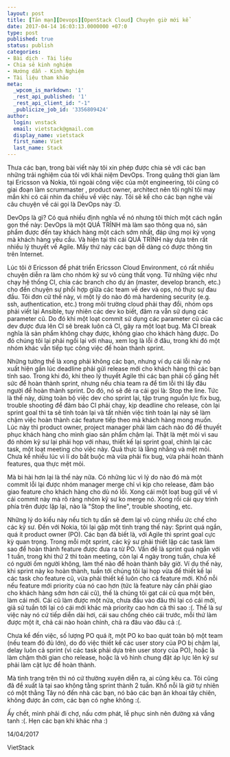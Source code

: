 ```yaml
---
layout: post
title: [Tản mạn][Devops][OpenStack Cloud] Chuyện giờ mới kể
date: 2017-04-14 16:03:13.0000000 +07:0
type: post
published: true
status: publish
categories:
- Bài dịch - Tài liệu
- Chia sẻ kinh nghiệm
- Hướng dẫn - Kinh Nghiệm
- Tài liệu tham khảo
meta:
  _wpcom_is_markdown: '1'
  _rest_api_published: '1'
  _rest_api_client_id: "-1"
  _publicize_job_id: '3356809424'
author:
  login: vnstack
  email: vietstack@gmail.com
  display_name: vietstack
  first_name: Viet
  last_name: Stack
---
```


Thưa các bạn, trong bài viết này tôi xin phép được chia sẻ với các bạn những trải nghiệm của tôi với khái niệm DevOps. Trong quãng thời gian làm tại Ericsson và Nokia, tôi ngoài công việc của một engineering, tôi cũng có giai đoạn làm scrummaster , product owner, architect nên tôi nghĩ tôi may mắn khi có cái nhìn đa chiều về việc này. Tôi sẽ kể cho các bạn nghe vài câu chuyện về cái gọi là DevOps này :D.

DevOps là gì? Có quá nhiều định nghĩa về nó nhưng tôi thích một cách ngắn gọn thế này: DevOps là một QUÁ TRÌNH mà làm sao thông qua nó, sản phẩm được đến tay khách hàng một cách sớm nhất, đáp ứng mọi kỳ vọng mà khách hàng yêu cầu. Và hiện tại thì cái QUÁ TRÌNH này dựa trên rất nhiều lý thuyết về Agile. Mấy thứ này các bạn dễ dàng có được thông tin trên Internet.

Lúc tôi ở Ericsson để phát triển Ericsson Cloud Environment, có rất nhiều chuyện diễn ra làm cho nhóm kỹ sư vô cùng thất vọng. Từ những việc như chạy hệ thống CI, chia các branch cho dự án (master, develop branch, etc.) cho đến chuyện sự phối hợp giữa các team về dev và ops, nó thực sự đau đầu. Tôi đơn cử thế này, vì một lý do nào đó mà hardening security (e.g. ssh, authentication, etc.) trong môi trường  cloud phải thay đổi, nhóm ops phải viết lại Ansible, tuy nhiên các dev ko biết, đâm ra vẫn sử dụng các parameter cũ. Do đó khi một loạt commit sử dụng các parameter cũ của các dev được đưa lên CI sẽ break luôn cả CI, gây ra một loạt bug. Mà CI break nghĩa là sản phẩm không chạy được, không giao cho khách hàng được. Do đó chúng tôi lại phải ngồi lại với nhau, xem log là lỗi ở đâu, trong khi đó một nhóm khác vẫn tiếp tục công việc để hoàn thành sprint.

Những tưởng thế là xong phải không các bạn, nhưng ví dụ cái lỗi này nó xuất hiện gần lúc deadline phải gửi release mới cho khách hàng thì các bạn tính sao. Trong khi đó, khi theo lý thuyết Agile thì các bạn phải cố gắng hết sức để hoàn thành sprint, nhưng nếu chia team ra để tìm lỗi thì lấy đâu người để hoàn thành sprint. Do đó, nó sẽ đẻ ra cái gọi là: Stop the line. Tức là thế này, dừng toàn bộ việc dev cho sprint lại, tập trung nguồn lực fix bug, trouble shooting để đảm bảo CI phải chạy, kịp deadline cho release, còn lại sprint goal thì ta sẽ tính toán lại và tất nhiên việc tính toán lại này sẽ làm chậm việc hoàn thành các feature tiếp theo mà khách hàng mong muốn. Lúc này thì product owner, project manager phải làm cách nào đó để thuyết phục khách hàng cho mình giao sản phẩm chậm lại. Thật là mệt mỏi vì sau đó nhóm kỹ sư lại phải họp với nhau, thiết kế lại sprint goal, chính lại các task, một loạt meeting cho việc này. Quả thực là lằng nhằng và mệt mỏi. Chưa kể nhiều lúc vì lí do bắt buộc mà vừa phải fix bug, vừa phải hoàn thành features, qua thực mệt mỏi.

Mà bi hài hơn lại là thế này nữa. Có những lúc vì lý do nào đó mà một commit lỗi lại được nhóm manager merge chỉ vì kịp cho release, đảm bảo giao feature cho khách hàng cho dù nó lỗi. Xong cái một loạt bug gửi về vì cái commit này mà rõ ràng nhóm kỹ sư ko merge nó. Xong rồi cái quy trình phía trên được lặp lại, nào là "Stop the line", trouble shooting, etc.

Những lý do kiểu này nếu tích tụ dần sẽ đem lại vô cùng nhiều ức chế cho các kỹ sư.
Đến với Nokia, tôi lại gặp một tình trạng thế này: Sprint quá ngắn, quá ít product owner (PO). Các bạn đã biết là, với Agile thì sprint goal cực kỳ quan trọng. Trong mỗi một sprint, các kỹ sư phải thiết lập các task làm sao để hoàn thành feature được đưa ra từ PO. Vấn đề là sprint quá ngắn với 1 tuần, trong khi thứ 2 thì toàn meeting, còn lại 4 ngày trong tuần, chưa kể có người ốm người không, làm thế nào để hoàn thành bây giờ. Ví dụ thế này, khi sprint này ko hoàn thành, tuần tới chúng tôi lại họp vừa để thiết kế lại các task cho feature cũ, vừa phải thiết kế luôn cho cả feature mới. Khổ nỗi nếu feature mới priority của nó cao hơn (tức là feature này cần phải giao cho khách hàng sớm hơn cái cũ), thế là chúng tôi gạt cái cũ qua một bên, làm cái mới. Cái cũ làm được một nửa, chưa đầu vào đâu thì lại có cái mởi, giả sử tuần tới lại có cái mới khác mà priority cao hơn cả thì sao :(. Thế là sự việc này nó cứ tiếp diễn dài hơi, cái sau chống chéo cái trước, mỗi thứ làm được một ít, chả cái nào hoàn chỉnh, chả ra đâu vào đâu cả :(.

Chưa kể đến việc, số lượng PO quá ít, một PO ko bao quát toàn bộ một team (nếu team đó đủ lớn), do đó việc thiết kế các user story của PO bị chậm lại, delay luôn cả sprint (vì các task phải dựa trên user story của PO), hoặc là làm chậm thời gian cho release, hoặc là vô hình chung đặt áp lực lên kỹ sư phải làm cật lực để hoàn thành.

Mà tình trạng trên thì nó cứ thường xuyên diễn ra, ai cũng kêu ca. Tôi cũng đã đề xuất là tại sao không tằng sprint thành 2 tuần. Khổ nỗi là giờ tự nhiên có một thằng Tây nó đến nhà các bạn, nó bảo các bạn ăn khoai tây chiên, không được ăn cơm, các bạn có nghe không :(.

Ấy chết, mình phải đi chợ, nấu cơm phát, lễ phục sinh nên đường xá vắng tanh :(. Hẹn các bạn khi khác nha :)

14/04/2017

VietStack
